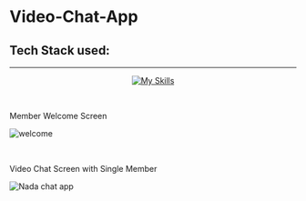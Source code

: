 # Video-Chat-App
## Tech Stack used:
<hr>
<div align="center">
 
 [![My Skills](https://skillicons.dev/icons?i=html,css,js,python,django,postgresql)](https://skillicons.dev)
 </div>
 
 <br>
 <p>Member Welcome Screen</p>
 
![welcome](https://github.com/nada-aldubaie2/Video-Chat-App/assets/126459665/09295ffd-9f04-484a-839f-465e4052f873)

 <br>
   <p>Video Chat Screen with Single Member</p>

![Nada chat app](https://github.com/nada-aldubaie2/Video-Chat-App/assets/126459665/c9c6419c-e9cf-4f61-b280-5238318b137a)
